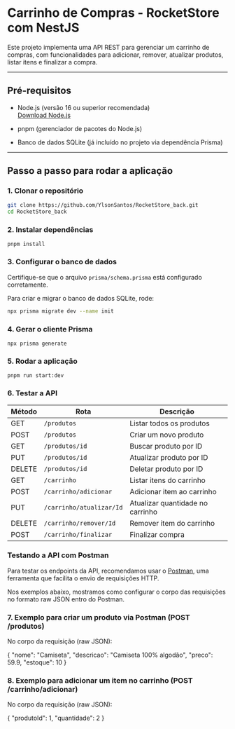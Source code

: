 # Carrinho de Compras - RocketStore com NestJS

Este projeto implementa uma API REST para gerenciar um carrinho de compras, com funcionalidades para adicionar, remover, atualizar produtos, listar itens e finalizar a compra.

---

## Pré-requisitos

- Node.js (versão 16 ou superior recomendada)  
  [Download Node.js](https://nodejs.org/)

- pnpm (gerenciador de pacotes do Node.js)

- Banco de dados SQLite (já incluído no projeto via dependência Prisma)

---

## Passo a passo para rodar a aplicação

### 1. Clonar o repositório

```bash
git clone https://github.com/YlsonSantos/RocketStore_back.git
cd RocketStore_back
```

### 2. Instalar dependências

`pnpm install`

### 3. Configurar o banco de dados

Certifique-se que o arquivo `prisma/schema.prisma` está configurado corretamente.

Para criar e migrar o banco de dados SQLite, rode:

```bash
npx prisma migrate dev --name init
```

### 4. Gerar o cliente Prisma

`npx prisma generate`

### 5. Rodar a aplicação

`pnpm run start:dev`

### 6. Testar a API

| Método | Rota                             | Descrição                         |
| ------ | -------------------------------- | --------------------------------- |
| GET    | `/produtos`                      | Listar todos os produtos          |
| POST   | `/produtos`                      | Criar um novo produto             |
| GET    | `/produtos/id`                   | Buscar produto por ID             |
| PUT    | `/produtos/id`                   | Atualizar produto por ID          |
| DELETE | `/produtos/id`                   | Deletar produto por ID            |
| GET    | `/carrinho`                      | Listar itens do carrinho          |
| POST   | `/carrinho/adicionar`            | Adicionar item ao carrinho        |
| PUT    | `/carrinho/atualizar/Id`         | Atualizar quantidade no carrinho  |
| DELETE | `/carrinho/remover/Id`           | Remover item do carrinho          |
| POST   | `/carrinho/finalizar`            | Finalizar compra                  |


### Testando a API com Postman

Para testar os endpoints da API, recomendamos usar o [Postman](https://www.postman.com/), uma ferramenta que facilita o envio de requisições HTTP.

Nos exemplos abaixo, mostramos como configurar o corpo das requisições no formato raw JSON entro do Postman.

### 7. Exemplo para criar um produto via Postman (POST /produtos)

No corpo da requisição (raw JSON):

{
"nome": "Camiseta",
"descricao": "Camiseta 100% algodão",
"preco": 59.9,
"estoque": 10
}

### 8. Exemplo para adicionar um item no carrinho (POST /carrinho/adicionar)

No corpo da requisição (raw JSON):

{
"produtoId": 1,
"quantidade": 2
}
